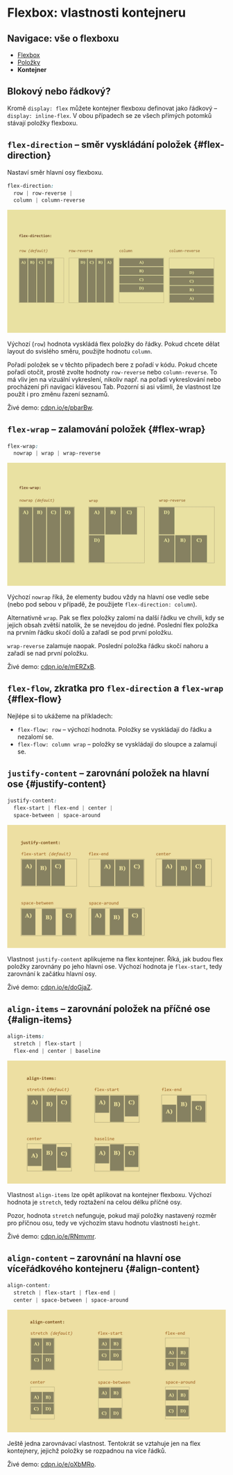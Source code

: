 # Flexbox: vlastnosti kontejneru

<div class="web-only nav">
  <h2 class="sr-only">Navigace: vše o flexboxu</h2>
  <ul>
    <li>
        <a class="nav__item" href="css3-flexbox.md">Flexbox</a>
    </li>
    <li>
        <a class="nav__item" href="css3-flexbox-polozky.md">Položky</a>
    </li>
    <li>
        <strong class="nav__item">Kontejner</strong>
    </li>
  </ul>
</div>

##   Blokový nebo řádkový?

Kromě `display: flex` můžete kontejner flexboxu definovat jako řádkový – `display: inline-flex`. V obou případech se ze všech přímých potomků stávají položky flexboxu.

##   `flex-direction` – směr vyskládání položek  {#flex-direction}

Nastaví směr hlavní osy flexboxu.

```css
flex-direction: 
  row | row-reverse | 
  column | column-reverse
```

![vlastnost flex-direction](dist/images/original/flexbox-flex-direction.jpg)

Výchozí (`row`) hodnota vyskládá flex položky do řádky. Pokud chcete dělat layout do svislého směru, použijte hodnotu `column`.

<!-- AdSnippet -->

Pořadí položek se v těchto případech bere z pořadí v kódu. Pokud chcete pořadí otočit, prostě zvolte hodnoty `row-reverse` nebo `column-reverse`. To má vliv jen na vizuální vykreslení, nikoliv např. na pořadí vykreslování nebo procházení při navigaci klávesou Tab. Pozorní si asi všimli, že vlastnost lze použít i pro změnu řazení seznamů.

Živé demo: [cdpn.io/e/pbarBw](https://cdpn.io/e/pbarBw).

##   `flex-wrap` – zalamování položek {#flex-wrap}

```css
flex-wrap: 
  nowrap | wrap | wrap-reverse
```

![vlastnost flex-wrap](dist/images/original/flexbox-flex-wrap.jpg)

Výchozí `nowrap` říká, že elementy budou vždy na hlavní ose vedle sebe (nebo pod sebou v případě, že použijete `flex-direction: column`).

<!-- AdSnippet -->

Alternativně `wrap`. Pak se flex položky zalomí na další řádku ve chvíli, kdy se jejich obsah zvětší natolik, že se nevejdou do jedné. Poslední flex položka na prvním řádku skočí dolů a zařadí se pod první položku.

`wrap-reverse` zalamuje naopak. Poslední položka řádku skočí nahoru a zařadí se nad první položku.

Živé demo: [cdpn.io/e/mERZxB](https://cdpn.io/e/mERZxB).

##   `flex-flow`, zkratka pro `flex-direction` a `flex-wrap` {#flex-flow}

Nejlépe si to ukážeme na příkladech:

* `flex-flow: row` – výchozí hodnota. Položky se vyskládají do řádku a nezalomí se.
* `flex-flow: column wrap` – položky se vyskládají do sloupce a zalamují se.

##   `justify-content` – zarovnání položek na hlavní ose {#justify-content}

```css
justify-content: 
  flex-start | flex-end | center | 
  space-between | space-around
```

![justify-content](dist/images/original/flexbox-justify-content.jpg)

Vlastnost `justify-content` aplikujeme na flex kontejner. Říká, jak budou flex položky zarovnány po jeho hlavní ose. Výchozí hodnota je `flex-start`, tedy zarovnání k začátku hlavní osy.

Živé demo: [cdpn.io/e/doGjaZ](https://cdpn.io/e/doGjaZ).

##   `align-items` – zarovnání položek na příčné ose {#align-items}

```css
align-items: 
  stretch | flex-start | 
  flex-end | center | baseline
```

![align-items](dist/images/original/flexbox-align-items.jpg)

Vlastnost `align-items` lze opět aplikovat na kontejner flexboxu. Výchozí hodnota je `stretch`, tedy roztažení na celou délku příčné osy.

Pozor, hodnota `stretch` nefunguje, pokud mají položky nastavený rozměr pro příčnou osu, tedy ve výchozím stavu hodnotu vlastnosti `height`.

Živé demo: [cdpn.io/e/RNmvmr](https://cdpn.io/e/RNmvmr).

##   `align-content` – zarovnání na hlavní ose víceřádkového kontejneru {#align-content}

```css
align-content: 
  stretch | flex-start | flex-end | 
  center | space-between | space-around
```
![align-content.jpg](dist/images/original/flexbox-align-content.jpg)

Ještě jedna zarovnávací vlastnost. Tentokrát se vztahuje jen na flex kontejnery, jejichž položky se rozpadnou na více řádků.

Živé demo: [cdpn.io/e/oXbMRo](https://cdpn.io/e/oXbMRo).

<!-- AdSnippet -->
